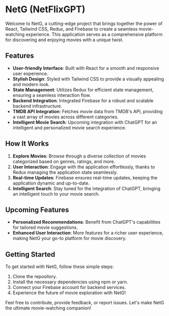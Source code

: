 # NetG (NetFlixGPT)

Welcome to NetG, a cutting-edge project that brings together the power of React, Tailwind CSS, Redux, and Firebase to create a seamless movie-watching experience. This application serves as a comprehensive platform for discovering and enjoying movies with a unique twist.

## Features

- **User-friendly Interface**: Built with React for a smooth and responsive user experience.
- **Stylish Design**: Styled with Tailwind CSS to provide a visually appealing and modern look.
- **State Management**: Utilizes Redux for efficient state management, ensuring a seamless interaction flow.
- **Backend Integration**: Integrated Firebase for a robust and scalable backend infrastructure.
- **TMDB API Integration**: Fetches movie data from TMDB's API, providing a vast array of movies across different categories.
- **Intelligent Movie Search**: Upcoming integration with ChatGPT for an intelligent and personalized movie search experience.

## How It Works

1. **Explore Movies**: Browse through a diverse collection of movies categorized based on genres, ratings, and more.
2. **User Interaction**: Engage with the application effortlessly, thanks to Redux managing the application state seamlessly.
3. **Real-time Updates**: Firebase ensures real-time updates, keeping the application dynamic and up-to-date.
4. **Intelligent Search**: Stay tuned for the integration of ChatGPT, bringing an intelligent touch to your movie search.

## Upcoming Features

- **Personalized Recommendations**: Benefit from ChatGPT's capabilities for tailored movie suggestions.
- **Enhanced User Interaction**: More features for a richer user experience, making NetG your go-to platform for movie discovery.

## Getting Started

To get started with NetG, follow these simple steps:

1. Clone the repository.
2. Install the necessary dependencies using npm or yarn.
3. Connect your Firebase account for backend services.
4. Experience the future of movie exploration with NetG!

Feel free to contribute, provide feedback, or report issues. Let's make NetG the ultimate movie-watching companion!
